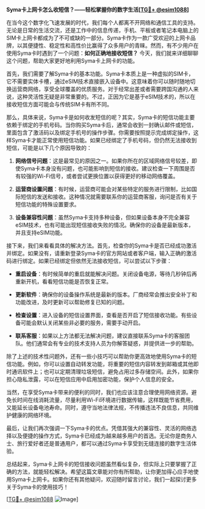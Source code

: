 **Syma卡上网卡怎么收短信？——轻松掌握你的数字生活[[TG💪+ @esim1088](https://t.me/s/esim1088)]**

在当今这个数字化飞速发展的时代，我们每个人都离不开网络和通信工具的支持。无论是日常的生活交流，还是工作中的信息传递，手机、平板或者笔记本电脑上的SIM卡上网卡都成为了不可或缺的一部分。Syma卡作为一款广受欢迎的上网卡品牌，以其便捷性、稳定性和高性价比赢得了众多用户的青睐。然而，有不少用户在使用Syma卡时遇到了一个问题：**如何正确地接收短信？** 今天，我们就来详细聊聊这个问题，帮助大家更好地利用Syma卡上网卡的功能。

首先，我们需要了解Syma卡的基本功能。Syma卡本质上是一种虚拟的SIM卡，它不需要实体卡槽，通过eSIM技术直接嵌入设备中。这意味着你可以随时随地切换运营商网络，享受全球覆盖的优质服务。对于经常出差或者需要跨国沟通的人来说，这种灵活性无疑是非常重要的。不过，正因为它是基于eSIM技术的，所以在接收短信方面可能会与传统SIM卡有所不同。

那么，具体来说，Syma卡是如何收发短信的呢？其实，Syma卡的短信功能主要依赖于绑定的手机号码。当你购买Syma卡后，通常会收到一封确认邮件或短信，里面包含了激活码以及绑定手机号的操作步骤。你需要按照提示完成绑定操作，这样Syma卡才能正常使用短信功能。如果已经绑定了手机号码，但仍然无法接收到短信，可能是以下几个原因导致的：

1. **网络信号问题**：这是最常见的原因之一。如果你所在的区域网络信号较差，即使Syma卡本身没有问题，也可能影响到短信的接收。建议检查一下周围是否有较强的Wi-Fi信号，或者尝试更换位置以获得更好的移动网络覆盖。
   
2. **运营商设置问题**：有时候，运营商可能会对某些特定的服务进行限制，比如国际短信的发送和接收。这种情况就需要联系你的运营商客服，询问是否有关于短信功能的特殊设置要求。

3. **设备兼容性问题**：虽然Syma卡支持多种设备，但如果设备本身不完全兼容eSIM技术，也有可能出现短信接收失败的情况。确保你的设备是最新版本，并且支持eSIM功能。

接下来，我们来看看具体的解决方法。首先，检查你的Syma卡是否已经成功激活并绑定。如果没有，请重新登录Syma卡的官方网站或者客户端，输入正确的激活码进行绑定。如果已经绑定但依然无法接收短信，可以尝试以下步骤：

- **重启设备**：有时候简单的重启就能解决问题。关闭设备电源，等待几秒钟后再重新开机，看看短信功能是否恢复正常。
  
- **更新软件**：确保你的设备操作系统是最新的版本。厂商经常会推出安全补丁和功能改进，及时更新可以帮助修复已知的问题。

- **检查设置**：进入设备的短信设置界面，查看是否开启了短信接收功能。有些设备可能会默认关闭某些非必要的服务，需要手动开启。

- **联系客服**：如果以上方法都无法解决问题，建议直接联系Syma卡的客服团队。他们通常会有专业的技术支持人员为你解答疑惑，并提供进一步的帮助。

除了上述的技术性问题外，还有一些小技巧可以帮助你更高效地使用Syma卡的短信功能。例如，你可以设置自动转发功能，将重要的短信内容转发到邮箱或其他即时通讯软件上；也可以定期清理垃圾短信，避免占用过多存储空间。此外，如果你担心隐私泄露，可以在短信应用中启用加密功能，保护个人信息的安全。

当然，在享受Syma卡带来的便利的同时，我们也应该注意合理使用网络资源。避免长时间在线消耗流量，尽量利用Wi-Fi环境进行数据传输，这样既能节省费用，又能延长设备电池寿命。同时，遵守当地法律法规，不传播违法不良信息，共同维护健康的网络环境。

最后，让我们再次强调一下Syma卡的优点。凭借其强大的兼容性、灵活的网络选择以及便捷的操作方式，Syma卡已经成为越来越多用户的首选。无论你是商务人士、旅行爱好者还是普通用户，都可以通过Syma卡享受到无缝连接的数字生活体验。

总结起来，Syma卡上网卡的短信接收问题虽然看似复杂，但实际上只要掌握了正确的方法，就能轻松解决。希望这篇文章能对你有所帮助，让你更加得心应手地使用Syma卡上网卡。如果你还有其他疑问，欢迎随时留言讨论，我们一起探讨更多关于Syma卡的使用技巧！

[[TG💪+ @esim1088](https://t.me/s/esim1088) ![Image](https://i.postimg.cc/4NQfJmqS/Snipaste-2025-05-13-00-14-12.png)]